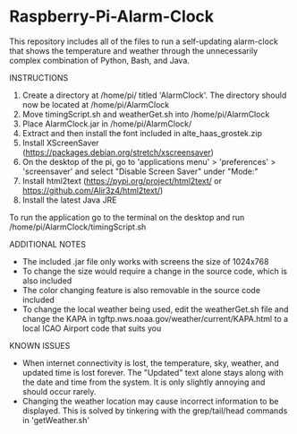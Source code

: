# Raspberry-Pi-Alarm-Clock
This repository includes all of the files to run a self-updating alarm-clock that shows the temperature and weather through the unnecessarily complex combination of Python, Bash, and Java.

INSTRUCTIONS
1. Create a directory at /home/pi/ titled 'AlarmClock'. The directory should now be located at /home/pi/AlarmClock
2. Move timingScript.sh and weatherGet.sh into /home/pi/AlarmClock
3. Place AlarmClock.jar in /home/pi/AlarmClock/
4. Extract and then install the font included in alte_haas_grostek.zip
5. Install XScreenSaver (https://packages.debian.org/stretch/xscreensaver)
6. On the desktop of the pi, go to 'applications menu' > 'preferences' > 'screensaver' and select "Disable Screen Saver" under "Mode:"
7. Install html2text (https://pypi.org/project/html2text/ or https://github.com/Alir3z4/html2text/)
8. Install the latest Java JRE

To run the application go to the terminal on the desktop and run /home/pi/AlarmClock/timingScript.sh

ADDITIONAL NOTES
- The included .jar file only works with screens the size of 1024x768
- To change the size would require a change in the source code, which is also included
- The color changing feature is also removable in the source code included
- To change the local weather being used, edit the weatherGet.sh file and change the KAPA in tgftp.nws.noaa.gov/weather/current/KAPA.html to a local ICAO Airport code that suits you

KNOWN ISSUES
- When internet connectivity is lost, the temperature, sky, weather, and updated time is lost forever. The "Updated" text alone stays along with the date and time from the system. It is only slightly annoying and should occur rarely. 
- Changing the weather location may cause incorrect information to be displayed. This is solved by tinkering with the grep/tail/head commands in 'getWeather.sh'
